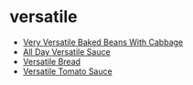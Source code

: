 # versatile

 * [Very Versatile Baked Beans With Cabbage](../../index/v/very-versatile-baked-beans-with-cabbage.json)
 * [All Day Versatile Sauce](../../index/a/all-day-versatile-sauce.json)
 * [Versatile Bread](../../index/v/versatile-bread.json)
 * [Versatile Tomato Sauce](../../index/v/versatile-tomato-sauce.json)
